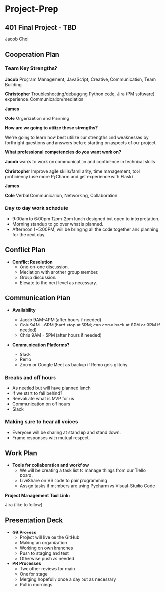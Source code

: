 # Project-Prep

## 401 Final Project - TBD

Jacob Choi

## Cooperation Plan

### Team Key Strengths?

**Jacob** Program Management, JavaScript, Creative, Communication, Team Building

**Christopher** Troubleshooting/debugging Python code, Jira (PM software) experience, Communication/mediation

**James** 

**Cole** Organization and Planning 

**How are we going to utilize these strengths?**

We're going to learn how best utilize our strengths and weaknesses by forthright questions and answers before starting on aspects of our project.

**What professional competencies do you want work on?**

**Jacob** wants to work on communication and confidence in technical skills

**Christopher** Improve agile skills/familiarity, time management, tool proficiency (use more PyCharm and get experience with Flask)

**James** 

**Cole** Verbal Communication, Networking, Collaboration

### Day to day work schedule

* 9:00am to 6:00pm 12pm-2pm lunch designed but open to interpretation.
* Morning standup to go over what is planned.
* Afternoon (~5:00PM) will be bringing all the code together and planning for the next day.

## Conflict Plan

* **Conflict Resolution**
  * One-on-one discussion.
  * Mediation with another group member.
  * Group discussion.
  * Elevate to the next level as necessary.

## Communication Plan

* **Availability**
  * Jacob 9AM-4PM (after hours if needed)
  * Cole 9AM - 6PM (hard stop at 6PM; can come back at 8PM or 9PM if needed)
  * Chris 9AM - 5PM (after hours if needed)

 
* **Communication Platforms?**
  * Slack
  * Remo
  * Zoom or Google Meet as backup if Remo gets glitchy.

### Breaks and off hours

* As needed but will have planned lunch
* If we start to fall behind?
* Reevaluate what is MVP for us
* Communication on off hours
* Slack

### Making sure to hear all voices

* Everyone will be sharing at stand up and stand down.
* Frame responses with mutual respect.
  
## Work Plan

* **Tools for collaboration and workflow**
  * We will be creating a task list to manage things from our Trello board.
  * LiveShare on VS code to pair programming
  * Assign tasks if members are using Pycharm vs Visual-Studio Code

**Project Management Tool Link:**

Jira (like to follow)

## Presentation Deck


* **Git Process**
  * Project will live on the GitHub
  * Making an organization
  * Working on own branches
  * Push to staging and test
  * Otherwise push as needed
* **PR Processes**
  * Two other reviews for main
  * One for stage
  * Merging hopefully once a day but as necessary
  * Pull in mornings


